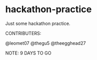# hackathon-practice
Just some hackathon practice.

CONTRIBUTERS:

@leomet07 @thegu5 @theegghead27

NOTE: 9 DAYS TO GO
